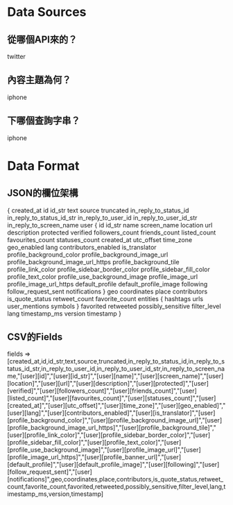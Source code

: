 # Data Sources
## 從哪個API來的？
twitter

## 內容主題為何？
iphone

## 下哪個查詢字串？
iphone


# Data Format

## JSON的欄位架構
  {
    created_at
    id
    id_str
    text
    source
    truncated
    in_reply_to_status_id
    in_reply_to_status_id_str
    in_reply_to_user_id
    in_reply_to_user_id_str
    in_reply_to_screen_name
    user
    {
      id
      id_str
      name
      screen_name
      location
      url
      description
      protected
      verified
      followers_count
      friends_count
      listed_count
      favourites_count
      statuses_count
      created_at
      utc_offset
      time_zone
      geo_enabled
      lang
      contributors_enabled
      is_translator
      profile_background_color
      profile_background_image_url
      profile_background_image_url_https
      profile_background_tile
      profile_link_color
      profile_sidebar_border_color
      profile_sidebar_fill_color
      profile_text_color
      profile_use_background_image
      profile_image_url
      profile_image_url_https
      default_profile
      default_profile_image
      following
      follow_request_sent
      notifications
    }
    geo
    coordinates
    place
    contributors
    is_quote_status
    retweet_count
    favorite_count
    entities
    {
      hashtags
      urls
      user_mentions
      symbols
    }
    favorited
    retweeted
    possibly_sensitive
    filter_level
    lang
    timestamp_ms
    version
    timestamp
  }

## CSV的Fields
  fields => [created_at,id,id_str,text,source,truncated,in_reply_to_status_id,in_reply_to_status_id_str,in_reply_to_user_id,in_reply_to_user_id_str,in_reply_to_screen_name,"[user][id]","[user][id_str]","[user][name]","[user][screen_name]","[user][location]","[user][url]","[user][description]","[user][protected]","[user][verified]","[user][followers_count]","[user][friends_count]","[user][listed_count]","[user][favourites_count]","[user][statuses_count]","[user][created_at]","[user][utc_offset]","[user][time_zone]","[user][geo_enabled]","[user][lang]","[user][contributors_enabled]","[user][is_translator]","[user][profile_background_color]","[user][profile_background_image_url]","[user][profile_background_image_url_https]","[user][profile_background_tile]","[user][profile_link_color]","[user][profile_sidebar_border_color]","[user][profile_sidebar_fill_color]","[user][profile_text_color]","[user][profile_use_background_image]","[user][profile_image_url]","[user][profile_image_url_https]","[user][profile_banner_url]","[user][default_profile]","[user][default_profile_image]","[user][following]","[user][follow_request_sent]","[user][notifications]",geo,coordinates,place,contributors,is_quote_status,retweet_count,favorite_count,favorited,retweeted,possibly_sensitive,filter_level,lang,timestamp_ms,version,timestamp]